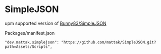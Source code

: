 # SimpleJSON

upm supported version of [Bunny83/SimpleJSON](https://github.com/Bunny83/SimpleJSON)

Packages/manifest.json

```
"dev.mattak.simplejson": "https://github.com/mattak/SimpleJSON.git?path=Assets/Scripts",
```
